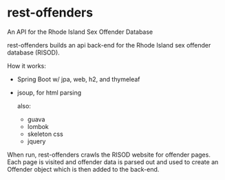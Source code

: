 # rest-offenders
An API for the Rhode Island Sex Offender Database

rest-offenders builds an api back-end for the Rhode Island sex offender database (RISOD).

How it works:
- Spring Boot w/ jpa, web, h2, and thymeleaf
- jsoup, for html parsing

  also:
  - guava
  - lombok
  - skeleton css
  - jquery
  
When run, rest-offenders crawls the RISOD website for offender pages. Each page is visited and offender data is parsed out and used to create an Offender object which is then added to the back-end. 
